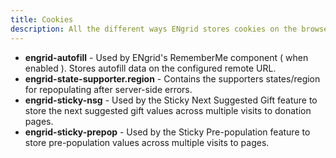 ```yaml
---
title: Cookies
description: All the different ways ENgrid stores cookies on the browser.
---
```


- **engrid-autofill** - Used by ENgrid's RememberMe component ( when enabled ). Stores autofill data on the configured remote URL.
- **engrid-state-supporter.region** - Contains the supporters states/region for repopulating after server-side errors.
- **engrid-sticky-nsg** - Used by the Sticky Next Suggested Gift feature to store the next suggested gift values across multiple visits to donation pages.
- **engrid-sticky-prepop** - Used by the Sticky Pre-population feature to store pre-population values across multiple visits to pages.

